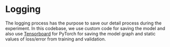 # Logging

The logging process has the purpose to save our detail process during the experiment. In this codebase, we use custom code for saving the model and also use [Tensorboard](https://pytorch.org/docs/stable/tensorboard.html) for PyTorch for saving the model graph and static values of loss/error from training and validation.
